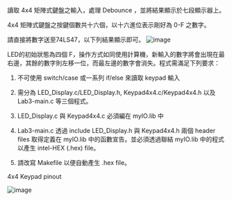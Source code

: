  讀取 4x4 矩陣式鍵盤之輸入，處理 Debounce ，並將結果顯示於七段顯示器上。
 
 4x4 矩陣式鍵盤之按鍵個數共十六個，以十六進位表示剛好為 0-F 之數字。
 
 請直接將數字送至74LS47，以下列結果顯示即可。
 ![image](https://github.com/AdamYoung011/NCNU_Microcomputer_Systems_Lab/assets/70525284/5780ab4f-f8b5-424c-8fa3-c2cac2752f6f)
 
LED的初始狀態為四個 F，操作方式如同使用計算機，新輸入的數字將會出現在最右邊，其餘的數字則左移一位，而最左邊的數字會消失。程式需滿足下列要求：

1. 不可使用 switch/case 或一系列 if/else 來讀取 keypad 輸入

2. 需分為 LED_Display.c/LED_Display.h, Keypad4x4.c/Keypad4x4.h 以及 Lab3-main.c 等三個程式。

3. LED_Display.c 與 Keypad4x4.c 必須編在 myIO.lib 中

4. Lab3-main.c 透過 include LED_Display.h 與 Keypad4x4.h 兩個 header files 取得定義在 myIO.lib 中的函數宣告。並必須透過聯結 myIO.lib 中的程式以產生 intel-HEX (.hex) file。

5. 請改寫 Makefile 以便自動產生 .hex file。

4x4 Keypad pinout

![image](https://github.com/AdamYoung011/NCNU_Microcomputer_Systems_Lab/assets/70525284/e33233d8-e4d7-443b-b8ee-d9c1755b935a)


